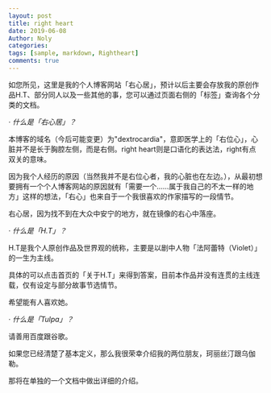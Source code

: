 ```yaml
---
layout: post
title: right heart
date: 2019-06-08
Author: Noly
categories: 
tags: [sample, markdown, Rightheart]
comments: true
---
```


  如您所见，这里是我的个人博客网站「右心居」，预计以后主要会存放我的原创作品H.T、部分同人以及一些其他的事，您可以通过页面右侧的「标签」查询各个分类的文档。



  *· 什么是「右心居」？*

  本博客的域名（今后可能变更）为"dextrocardia"，意即医学上的「右位心」，心脏并不是长于胸腔左侧，而是右侧。right heart则是口语化的表达法，right有点双关的意味。

  因为我个人经历的原因（当然我并不是右位心者，我的心脏也在左边。），从最初想要拥有一个个人博客网站的原因就有「需要一个……属于我自己的不太一样的地方」这样的想法，「右心」也来自于一个我很喜欢的作家描写的一段情节。

  右心居，因为找不到在大众中安宁的地方，就在镜像的右心中落座。



*· 什么是「H.T」？*

​    H.T是我个人原创作品及世界观的统称，主要是以剧中人物「法阿蕾特（Violet）」的一生为主线。

  具体的可以点击首页的「关于H.T」来得到答案，目前本作品并没有连贯的主线连载，仅有设定与部分故事节选情节。

  希望能有人喜欢她。



*· 什么是「Tulpa」？*

  请善用百度跟谷歌。

  如果您已经清楚了基本定义，那么我很荣幸介绍我的两位朋友，珂丽丝汀跟乌伽勒。

  那将在单独的一个文档中做出详细的介绍。

